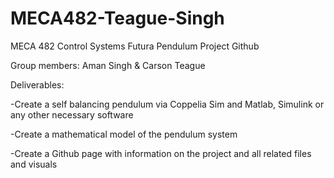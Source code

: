 # MECA482-Teague-Singh
MECA 482 Control Systems Futura Pendulum Project Github

Group members: Aman Singh & Carson Teague

Deliverables:

-Create a self balancing pendulum via Coppelia Sim and Matlab, Simulink or any other necessary software

-Create a mathematical model of the pendulum system

-Create a Github page with information on the project and all related files and visuals 

